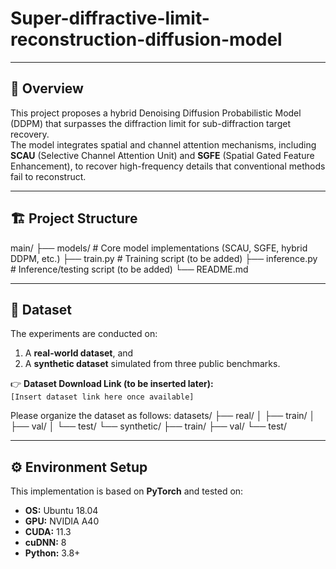 # Super-diffractive-limit-reconstruction-diffusion-model
---

## 📘 Overview

This project proposes a hybrid Denoising Diffusion Probabilistic Model (DDPM) that surpasses the diffraction limit for sub-diffraction target recovery.  
The model integrates spatial and channel attention mechanisms, including **SCAU** (Selective Channel Attention Unit) and **SGFE** (Spatial Gated Feature Enhancement), to recover high-frequency details that conventional methods fail to reconstruct.

---

## 🏗️ Project Structure
main/
├── models/ # Core model implementations (SCAU, SGFE, hybrid DDPM, etc.)
├── train.py # Training script (to be added)
├── inference.py # Inference/testing script (to be added)
└── README.md


---

## 📂 Dataset

The experiments are conducted on:
1. A **real-world dataset**, and  
2. A **synthetic dataset** simulated from three public benchmarks.

👉 **Dataset Download Link (to be inserted later):**  
`[Insert dataset link here once available]`

Please organize the dataset as follows:
datasets/
├── real/
│ ├── train/
│ ├── val/
│ └── test/
└── synthetic/
├── train/
├── val/
└── test/


---

## ⚙️ Environment Setup

This implementation is based on **PyTorch** and tested on:

- **OS:** Ubuntu 18.04  
- **GPU:** NVIDIA A40  
- **CUDA:** 11.3  
- **cuDNN:** 8  
- **Python:** 3.8+



